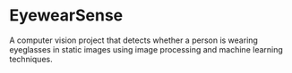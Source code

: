 # EyewearSense
A computer vision project that detects whether a person is wearing eyeglasses in static images using image processing and machine learning techniques.
